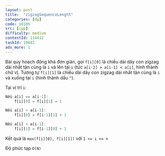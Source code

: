 ```yaml
---
layout: post
title:  "zigzagSequenceLength"
categories: [dp]
code: 10185
src: [cpp]
difficulty: medium
contestId: 114412
taskId: 10681
ads_more: 1
---
```


Bài quy hoạch động khá đơn giản, gọi `f[i][0]` là chiều dài dãy con zigzag dài nhất tận cùng là `i` và lên tại `i` (tức `a[i-2] > a[i-1] < a[i]`, hình thành chữ `V`). Tương tự `f[i][1]` là chiều dài dãy con zigzag dài nhất tận cùng là `i` và xuống tại `i` (hình thành dấu `^`).

Tại vị trí `i`:

```js
Nếu a[i] == a[i-1]:
	f[i][0] = f[i][1] = 1

Nếu a[i] > a[i-1]:
	f[i][0] = f[i-1][1] + 1

Nếu a[i] < a[i-1]:
	f[i][1] = f[i-1][0] + 1
```

Kết quả là `max(f[i][0], f[i][1])` với `1 <= i <= n`

Độ phức tạp `O(N)`
